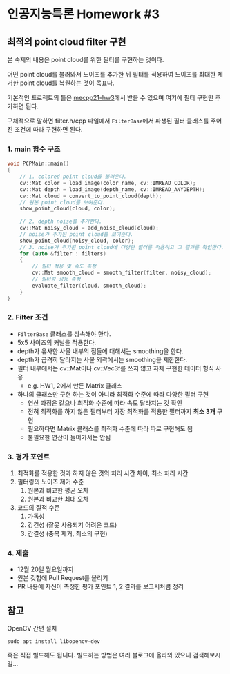 # 인공지능특론 Homework #3



## 최적의 point cloud filter 구현

본 숙제의 내용은 point cloud를 위한 필터를 구현하는 것이다.  

어떤 point cloud를 불러와서 노이즈를 추가한 뒤 필터를 적용하여 노이즈를 최대한 제거한 point cloud를 복원하는 것이 목표다.  

기본적인 프로젝트의 틀은 [mecpp21-hw3](https://github.com/goodgodgd/mecpp21-hw3)에서 받을 수 있으며 여기에 필터 구현만 추가하면 된다.  

구체적으로 말하면 filter.h/cpp 파일에서 `FilterBase`에서 파생된 필터 클래스를 주어진 조건에 따라 구현하면 된다.  



### 1. main 함수 구조

```cpp
void PCPMain::main()
{
    // 1. colored point cloud를 불러온다.
    cv::Mat color = load_image(color_name, cv::IMREAD_COLOR);
    cv::Mat depth = load_image(depth_name, cv::IMREAD_ANYDEPTH);
    cv::Mat cloud = convert_to_point_cloud(depth);
    // 원본 point cloud를 보여준다.
    show_point_cloud(cloud, color);
    
    // 2. depth noise를 추가한다.
    cv::Mat noisy_cloud = add_noise_cloud(cloud);
    // noise가 추가된 point cloud를 보여준다.
    show_point_cloud(noisy_cloud, color);
    // 3. noise가 추가된 point cloud에 다양한 필터를 적용하고 그 결과를 확인한다.
    for (auto &filter : filters)
    {
        // 필터 적용 및 속도 측정
        cv::Mat smooth_cloud = smooth_filter(filter, noisy_cloud);
        // 필터링 성능 측정
        evaluate_filter(cloud, smooth_cloud);
    }
}
```



### 2. Filter 조건

- `FilterBase` 클래스를 상속해야 한다.
- 5x5 사이즈의 커널을 적용한다.
- depth가 유사한 사물 내부의 점들에 대해서는 smoothing을 한다.
- depth가 급격히 달라지는 사물 외곽에서는 smoothing을 제한한다.
- 필터 내부에서는 cv::Mat이나 cv::Vec3f를 쓰지 않고 자체 구현한 데이터 형식 사용
  - e.g. HW1, 2에서 만든 Matrix 클래스
- 하나의 클래스만 구현 하는 것이 아니라 최적화 수준에 따라 다양한 필터 구현
  - 연산 과정은 같으나 최적화 수준에 따라 속도 달라지는 것 확인
  - 전혀 최적화를 하지 않은 필터부터 가장 최적화를 적용한 필터까지 **최소 3개** 구현
  - 필요하다면 Matrix 클래스를 최적화 수준에 따라 따로 구현해도 됨
  - 불필요한 연산이 들어가서는 안됨



### 3. 평가 포인트

1. 최적화를 적용한 것과 하지 않은 것의 처리 시간 차이, 최소 처리 시간
2. 필터링의 노이즈 제거 수준
   1. 원본과 비교한 평균 오차
   2. 원본과 비교한 최대 오차
3. 코드의 질적 수준
   1. 가독성
   2. 강건성 (잘못 사용되기 어려운 코드)
   3. 간결성 (중복 제거, 최소의 구현)



### 4. 제출

- 12월 20일 월요일까지
- 원본 깃헙에 Pull Request를 올리기
- PR 내용에 자신이 측정한 평가 포인트 1, 2 결과를 보고서처럼 정리



## 참고

OpenCV 간편 설치

```
sudo apt install libopencv-dev
```

혹은 직접 빌드해도 됩니다. 빌드하는 방법은 여러 블로그에 올라와 있으니 검색해보시길...

